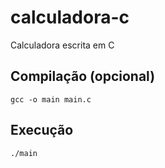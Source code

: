 # calculadora-c

Calculadora escrita em C

## Compilação (opcional)

`gcc -o main main.c`

## Execução

`./main`


